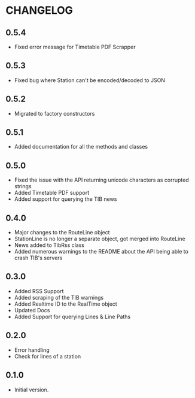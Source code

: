 # CHANGELOG

## 0.5.4

- Fixed error message for Timetable PDF Scrapper

## 0.5.3

- Fixed bug where Station can't be encoded/decoded to JSON

## 0.5.2

- Migrated to factory constructors

## 0.5.1

- Added documentation for all the methods and classes

## 0.5.0

- Fixed the issue with the API returning unicode characters as corrupted strings
- Added Timetable PDF support
- Added support for querying the TIB news

## 0.4.0

- Major changes to the RouteLine object
- StationLine is no longer a separate object, got merged into RouteLine
- News added to TibRss class
- Added numerous warnings to the README about the API being able to crash TIB's servers

## 0.3.0

- Added RSS Support
- Added scraping of the TIB warnings
- Added Realtime ID to the RealTime object
- Updated Docs
- Added Support for querying Lines & Line Paths

## 0.2.0

- Error handling
- Check for lines of a station

## 0.1.0

- Initial version.
